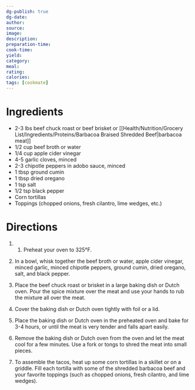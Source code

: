 ```yaml
---
dg-publish: true
dg-date: 
author: 
source: 
image:
description: 
preparation-time:
cook-time:
yield: 
category: 
meal: 
rating: 
calories: 
tags: [cookmate]
---
```



# Ingredients

-   2-3 lbs beef chuck roast or beef brisket or [[Health/Nutrition/Grocery List/Ingredients/Proteins/Barbacoa Braised Shredded Beef\|barbacoa meat]]
-   1/2 cup beef broth or water
-   1/4 cup apple cider vinegar
-   4-5 garlic cloves, minced
-   2-3 chipotle peppers in adobo sauce, minced
-   1 tbsp ground cumin
-   1 tbsp dried oregano
-   1 tsp salt
-   1/2 tsp black pepper
-   Corn tortillas
-   Toppings (chopped onions, fresh cilantro, lime wedges, etc.)

# Directions

1) 1.  Preheat your oven to 325°F.
    
2)  In a bowl, whisk together the beef broth or water, apple cider vinegar, minced garlic, minced chipotle peppers, ground cumin, dried oregano, salt, and black pepper.
    
3)  Place the beef chuck roast or brisket in a large baking dish or Dutch oven. Pour the spice mixture over the meat and use your hands to rub the mixture all over the meat.
    
4)  Cover the baking dish or Dutch oven tightly with foil or a lid.
    
5)  Place the baking dish or Dutch oven in the preheated oven and bake for 3-4 hours, or until the meat is very tender and falls apart easily.
    
6)  Remove the baking dish or Dutch oven from the oven and let the meat cool for a few minutes. Use a fork or tongs to shred the meat into small pieces.
    
7)  To assemble the tacos, heat up some corn tortillas in a skillet or on a griddle. Fill each tortilla with some of the shredded barbacoa beef and your favorite toppings (such as chopped onions, fresh cilantro, and lime wedges).